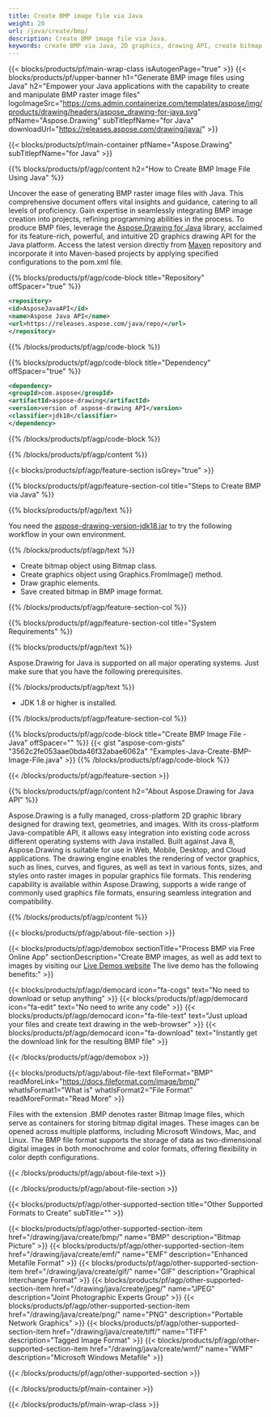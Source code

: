 ```yaml
---
title: Create BMP image file via Java
weight: 20
url: /java/create/bmp/
description: Create BMP image file via Java.
keywords: create BMP via Java, 2D graphics, drawing API, create bitmap in Java, Drawing for Java, save bitmap, save BMP image, cross-platform 2D graphic library, Bitmap class, vector graphics drawing, draw text, rendering raster images, BMP image file
---
```


{{< blocks/products/pf/main-wrap-class isAutogenPage="true" >}}
{{< blocks/products/pf/upper-banner h1="Generate BMP image files using Java" h2="Empower your Java applications with the capability to create and manipulate BMP raster image files" logoImageSrc="https://cms.admin.containerize.com/templates/aspose/img/products/drawing/headers/aspose_drawing-for-java.svg" pfName="Aspose.Drawing" subTitlepfName="for Java" downloadUrl="https://releases.aspose.com/drawing/java/" >}}

{{< blocks/products/pf/main-container pfName="Aspose.Drawing" subTitlepfName="for Java" >}}


{{% blocks/products/pf/agp/content h2="How to Create BMP Image File Using Java" %}}

Uncover the ease of generating BMP raster image files with Java. This comprehensive document offers vital insights and guidance, catering to all levels of proficiency. Gain expertise in seamlessly integrating BMP image creation into projects, refining programming abilities in the process. To produce BMP files, leverage the [Aspose.Drawing for Java](https://products.aspose.com/drawing/java) library, acclaimed for its feature-rich, powerful, and intuitive 2D graphics drawing API for the Java platform. Access the latest version directly from [Maven](https://releases.aspose.com/java/repo/com/aspose/aspose-drawing/) repository and incorporate it into Maven-based projects by applying specified configurations to the pom.xml file.

{{% blocks/products/pf/agp/code-block title="Repository" offSpacer="true" %}}

```xml
<repository>
<id>AsposeJavaAPI</id>
<name>Aspose Java API</name>
<url>https://releases.aspose.com/java/repo/</url>
</repository>
```

{{% /blocks/products/pf/agp/code-block %}}

{{% blocks/products/pf/agp/code-block title="Dependency" offSpacer="true" %}}

```xml
<dependency>
<groupId>com.aspose</groupId>
<artifactId>aspose-drawing</artifactId>
<version>version of aspose-drawing API</version>
<classifier>jdk18</classifier>
</dependency>
```

{{% /blocks/products/pf/agp/code-block %}}

{{% /blocks/products/pf/agp/content %}}


{{< blocks/products/pf/agp/feature-section isGrey="true" >}}

{{% blocks/products/pf/agp/feature-section-col title="Steps to Create BMP via Java" %}}

{{% blocks/products/pf/agp/text %}}

You need the [aspose-drawing-version-jdk18.jar](https://releases.aspose.com/drawing/java/) to try the following workflow in your own environment.

{{% /blocks/products/pf/agp/text %}}

+ Create bitmap object using Bitmap class.
+ Create graphics object using Graphics.FromImage() method.
+ Draw graphic elements.
+ Save created bitmap in BMP image format.

{{% /blocks/products/pf/agp/feature-section-col %}}

{{% blocks/products/pf/agp/feature-section-col title="System Requirements" %}}

{{% blocks/products/pf/agp/text %}}

Aspose.Drawing for Java is supported on all major operating systems. Just make sure that you have the following prerequisites.

{{% /blocks/products/pf/agp/text %}}

- JDK 1.8 or higher is installed.

{{% /blocks/products/pf/agp/feature-section-col %}}

{{% blocks/products/pf/agp/code-block title="Create BMP Image File - Java" offSpacer="" %}}
{{< gist "aspose-com-gists" "3562c2fe053aae0bda46f32abae6062a" "Examples-Java-Create-BMP-Image-File.java" >}}
{{% /blocks/products/pf/agp/code-block %}}

{{< /blocks/products/pf/agp/feature-section >}}


<!-- aboutfile Starts -->

{{% blocks/products/pf/agp/content h2="About Aspose.Drawing for Java API" %}}

Aspose.Drawing is a fully managed, cross-platform 2D graphic library designed for drawing text, geometries, and images. With its cross-platform Java-compatible API, it allows easy integration into existing code across different operating systems with Java installed. Built against Java 8, Aspose.Drawing is suitable for use in Web, Mobile, Desktop, and Cloud applications. The drawing engine enables the rendering of vector graphics, such as lines, curves, and figures, as well as text in various fonts, sizes, and styles onto raster images in popular graphics file formats. This rendering capability is available within Aspose.Drawing, supports a wide range of commonly used graphics file formats, ensuring seamless integration and compatibility.

{{% /blocks/products/pf/agp/content %}}


{{< blocks/products/pf/agp/about-file-section >}}

{{< blocks/products/pf/agp/demobox sectionTitle="Process BMP via Free Online App" sectionDescription="Create BMP images, as well as add text to images by visiting our [Live Demos website](https://products.aspose.app/drawing) The live demo has the following benefits:" >}}

{{< blocks/products/pf/agp/democard icon="fa-cogs" text="No need to download or setup anything" >}}
{{< blocks/products/pf/agp/democard icon="fa-edit" text="No need to write any code" >}}
{{< blocks/products/pf/agp/democard icon="fa-file-text" text="Just upload your files and create text drawing in the web-browser" >}}
{{< blocks/products/pf/agp/democard icon="fa-download" text="Instantly get the download link for the resulting BMP file" >}}

{{< /blocks/products/pf/agp/demobox >}}

{{< blocks/products/pf/agp/about-file-text fileFormat="BMP" readMoreLink="https://docs.fileformat.com/image/bmp/" whatIsFormat1="What is" whatIsFormat2="File Format" readMoreFormat="Read More" >}}

Files with the extension .BMP denotes raster Bitmap Image files, which serve as containers for storing bitmap digital images. These images can be opened across multiple platforms, including Microsoft Windows, Mac, and Linux. The BMP file format supports the storage of data as two-dimensional digital images in both monochrome and color formats, offering flexibility in color depth configurations.

{{< /blocks/products/pf/agp/about-file-text >}}

{{< /blocks/products/pf/agp/about-file-section >}}

<!-- aboutfile Ends -->


{{< blocks/products/pf/agp/other-supported-section title="Other Supported Formats to Create" subTitle="" >}}

{{< blocks/products/pf/agp/other-supported-section-item href="/drawing/java/create/bmp/" name="BMP" description="Bitmap Picture" >}}
{{< blocks/products/pf/agp/other-supported-section-item href="/drawing/java/create/emf/" name="EMF" description="Enhanced Metafile Format" >}}
{{< blocks/products/pf/agp/other-supported-section-item href="/drawing/java/create/gif/" name="GIF" description="Graphical Interchange Format" >}}
{{< blocks/products/pf/agp/other-supported-section-item href="/drawing/java/create/jpeg/" name="JPEG" description="Joint Photographic Experts Group" >}}
{{< blocks/products/pf/agp/other-supported-section-item href="/drawing/java/create/png/" name="PNG" description="Portable Network Graphics" >}}
{{< blocks/products/pf/agp/other-supported-section-item href="/drawing/java/create/tiff/" name="TIFF" description="Tagged Image Format" >}}
{{< blocks/products/pf/agp/other-supported-section-item href="/drawing/java/create/wmf/" name="WMF" description="Microsoft Windows Metafile" >}}


{{< /blocks/products/pf/agp/other-supported-section >}}

{{< /blocks/products/pf/main-container >}}

{{< /blocks/products/pf/main-wrap-class >}}
